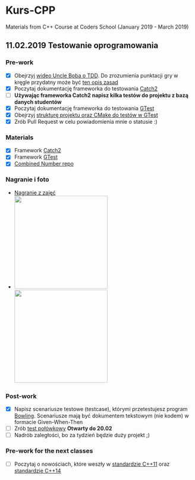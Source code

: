 # Kurs-CPP
Materials from C++ Course at Coders School (January 2019 - March 2019)

## 11.02.2019 Testowanie oprogramowania

### Pre-work 
- [X] Obejrzyj [wideo Uncle Boba o TDD](https://trello-attachments.s3.amazonaws.com/5b20ebcd819b419f2d65c274/5b5d70bf109bc670f6d8d10d/90fb5c9305b6e8092df116da1c845210/fm_CleanCode-E6-P2-540p.mp4). Do zrozumienia punktacji gry w kręgle przydatny może być [ten opis zasad](bowling.txt)
- [X] Poczytaj dokumentację frameworka do testowania [Catch2](https://github.com/catchorg/Catch2/blob/master/docs/tutorial.md)
- [ ] **Używając frameworka Catch2 napisz kilka testów do projektu z bazą danych studentów**
- [X] Poczytaj dokumentację frameworka do testowania [GTest](https://github.com/google/googletest/blob/master/googletest/docs/primer.md)
- [X] Obejrzyj [strukturę projektu oraz CMake do testów w GTest](https://github.com/LordLukin/CombinedNumber)
- [X] Zrób Pull Request w celu powiadomienia mnie o statusie :)

### Materials
- [X] Framework [Catch2](https://github.com/catchorg/Catch2/blob/master/docs/tutorial.md)
- [X] Framework [GTest](https://github.com/google/googletest/blob/master/googletest/docs/primer.md)
- [X] [Combined Number repo](https://github.com/LordLukin/CombinedNumber)

### Nagranie i foto
- [Nagranie z zajęć](https://www.youtube.com/watch?v=i1S9VgMcyfA&feature=youtu.be)
- <img src="tdd.jpg" width="250px"> <img src="gdb.jpg" width="250px">

### Post-work
- [X] Napisz scenariusze testowe (testcase), którymi przetestujesz program [Bowling](bowling.txt). Scenariusze mają być dokumentem tekstowym (nie kodem) w formacie Given-When-Then
- [ ] Zrób [test połówkowy](https://goo.gl/forms/MVSKwDMZYmJAq95W2) **Otwarty do 20.02**
- [ ] Nadrób zaległości, bo za tydzień będzie duży projekt ;)

### Pre-work for the next classes
- [ ] Poczytaj o nowościach, które weszły w [standardzie C++11](https://en.wikipedia.org/wiki/C%2B%2B11) oraz [standardzie C++14](https://en.wikipedia.org/wiki/C%2B%2B14)


